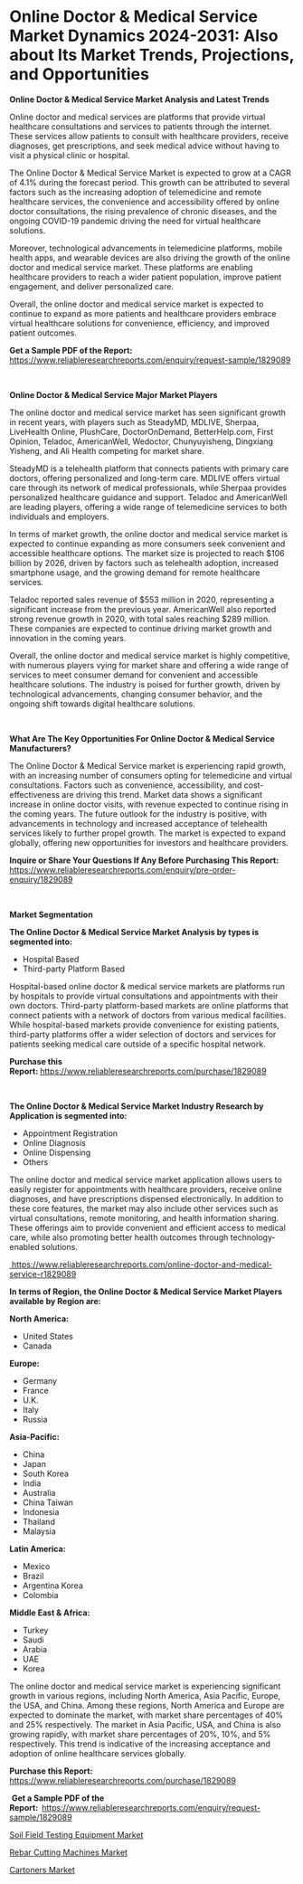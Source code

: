 <p><h1>Online Doctor & Medical Service Market Dynamics 2024-2031: Also about Its Market Trends, Projections, and Opportunities</h1></p><p><strong>Online Doctor & Medical Service Market Analysis and Latest Trends</strong></p>
<p><p>Online doctor and medical services are platforms that provide virtual healthcare consultations and services to patients through the internet. These services allow patients to consult with healthcare providers, receive diagnoses, get prescriptions, and seek medical advice without having to visit a physical clinic or hospital.</p><p>The Online Doctor & Medical Service Market is expected to grow at a CAGR of 4.1% during the forecast period. This growth can be attributed to several factors such as the increasing adoption of telemedicine and remote healthcare services, the convenience and accessibility offered by online doctor consultations, the rising prevalence of chronic diseases, and the ongoing COVID-19 pandemic driving the need for virtual healthcare solutions.</p><p>Moreover, technological advancements in telemedicine platforms, mobile health apps, and wearable devices are also driving the growth of the online doctor and medical service market. These platforms are enabling healthcare providers to reach a wider patient population, improve patient engagement, and deliver personalized care.</p><p>Overall, the online doctor and medical service market is expected to continue to expand as more patients and healthcare providers embrace virtual healthcare solutions for convenience, efficiency, and improved patient outcomes.</p></p>
<p><strong>Get a Sample PDF of the Report:&nbsp;</strong> <a href="https://www.reliableresearchreports.com/enquiry/request-sample/1829089">https://www.reliableresearchreports.com/enquiry/request-sample/1829089</a></p>
<p>&nbsp;</p>
<p><strong>Online Doctor & Medical Service Major Market Players</strong></p>
<p><p>The online doctor and medical service market has seen significant growth in recent years, with players such as SteadyMD, MDLIVE, Sherpaa, LiveHealth Online, PlushCare, DoctorOnDemand, BetterHelp.com, First Opinion, Teladoc, AmericanWell, Wedoctor, Chunyuyisheng, Dingxiang Yisheng, and Ali Health competing for market share.</p><p>SteadyMD is a telehealth platform that connects patients with primary care doctors, offering personalized and long-term care. MDLIVE offers virtual care through its network of medical professionals, while Sherpaa provides personalized healthcare guidance and support. Teladoc and AmericanWell are leading players, offering a wide range of telemedicine services to both individuals and employers.</p><p>In terms of market growth, the online doctor and medical service market is expected to continue expanding as more consumers seek convenient and accessible healthcare options. The market size is projected to reach $106 billion by 2026, driven by factors such as telehealth adoption, increased smartphone usage, and the growing demand for remote healthcare services.</p><p>Teladoc reported sales revenue of $553 million in 2020, representing a significant increase from the previous year. AmericanWell also reported strong revenue growth in 2020, with total sales reaching $289 million. These companies are expected to continue driving market growth and innovation in the coming years.</p><p>Overall, the online doctor and medical service market is highly competitive, with numerous players vying for market share and offering a wide range of services to meet consumer demand for convenient and accessible healthcare solutions. The industry is poised for further growth, driven by technological advancements, changing consumer behavior, and the ongoing shift towards digital healthcare solutions.</p></p>
<p>&nbsp;</p>
<p><strong>What Are The Key Opportunities For Online Doctor & Medical Service Manufacturers?</strong></p>
<p><p>The Online Doctor & Medical Service market is experiencing rapid growth, with an increasing number of consumers opting for telemedicine and virtual consultations. Factors such as convenience, accessibility, and cost-effectiveness are driving this trend. Market data shows a significant increase in online doctor visits, with revenue expected to continue rising in the coming years. The future outlook for the industry is positive, with advancements in technology and increased acceptance of telehealth services likely to further propel growth. The market is expected to expand globally, offering new opportunities for investors and healthcare providers.</p></p>
<p><strong>Inquire or Share Your Questions If Any Before Purchasing This Report:</strong> <a href="https://www.reliableresearchreports.com/enquiry/pre-order-enquiry/1829089">https://www.reliableresearchreports.com/enquiry/pre-order-enquiry/1829089</a></p>
<p>&nbsp;</p>
<p><strong>Market Segmentation</strong></p>
<p><strong>The Online Doctor & Medical Service Market Analysis by types is segmented into:</strong></p>
<p><ul><li>Hospital Based</li><li>Third-party Platform Based</li></ul></p>
<p><p>Hospital-based online doctor & medical service markets are platforms run by hospitals to provide virtual consultations and appointments with their own doctors. Third-party platform-based markets are online platforms that connect patients with a network of doctors from various medical facilities. While hospital-based markets provide convenience for existing patients, third-party platforms offer a wider selection of doctors and services for patients seeking medical care outside of a specific hospital network.</p></p>
<p><strong>Purchase this Report:&nbsp;</strong><a href="https://www.reliableresearchreports.com/purchase/1829089">https://www.reliableresearchreports.com/purchase/1829089</a></p>
<p>&nbsp;</p>
<p><strong>The Online Doctor & Medical Service Market Industry Research by Application is segmented into:</strong></p>
<p><ul><li>Appointment Registration</li><li>Online Diagnosis</li><li>Online Dispensing</li><li>Others</li></ul></p>
<p><p>The online doctor and medical service market application allows users to easily register for appointments with healthcare providers, receive online diagnoses, and have prescriptions dispensed electronically. In addition to these core features, the market may also include other services such as virtual consultations, remote monitoring, and health information sharing. These offerings aim to provide convenient and efficient access to medical care, while also promoting better health outcomes through technology-enabled solutions.</p></p>
<p><a href="https://www.reliableresearchreports.com/online-doctor-and-medical-service-r1829089">&nbsp;https://www.reliableresearchreports.com/online-doctor-and-medical-service-r1829089</a></p>
<p><strong>In terms of Region, the Online Doctor & Medical Service Market Players available by Region are:</strong></p>
<p>
    <p> <strong> North America: </strong>
        <ul>
            <li>United States</li>
            <li>Canada</li>
        </ul>
        </p> 
    <p> <strong> Europe: </strong>
        <ul>
            <li>Germany</li>
            <li>France</li>
            <li>U.K.</li>
            <li>Italy</li>
            <li>Russia</li>
        </ul>
        </p> 
    <p> <strong> Asia-Pacific: </strong>
        <ul>
            <li>China</li>
            <li>Japan</li>
            <li>South Korea</li>
            <li>India</li>
            <li>Australia</li>
            <li>China Taiwan</li>
            <li>Indonesia</li>
            <li>Thailand</li>
            <li>Malaysia</li>
        </ul>
        </p> 
    <p> <strong> Latin America: </strong>
        <ul>
            <li>Mexico</li>
            <li>Brazil</li>
            <li>Argentina Korea</li>
            <li>Colombia</li>
        </ul>
        </p> 
    <p> <strong> Middle East & Africa: </strong>
        <ul>
            <li>Turkey</li>
            <li>Saudi</li>
            <li>Arabia</li>
            <li>UAE</li>
            <li>Korea</li>
        </ul>
    </p>
    </p>
<p><p>The online doctor and medical service market is experiencing significant growth in various regions, including North America, Asia Pacific, Europe, the USA, and China. Among these regions, North America and Europe are expected to dominate the market, with market share percentages of 40% and 25% respectively. The market in Asia Pacific, USA, and China is also growing rapidly, with market share percentages of 20%, 10%, and 5% respectively. This trend is indicative of the increasing acceptance and adoption of online healthcare services globally.</p></p>
<p><strong>Purchase this Report: </strong><a href="https://www.reliableresearchreports.com/purchase/1829089">https://www.reliableresearchreports.com/purchase/1829089</a></p>
<p>&nbsp;<strong>Get a Sample PDF of the Report:&nbsp;&nbsp;</strong><a href="https://www.reliableresearchreports.com/enquiry/request-sample/1829089">https://www.reliableresearchreports.com/enquiry/request-sample/1829089</a></p>
<p><strong></strong></p>
<p><p><a href="https://www.linkedin.com/pulse/soil-field-testing-equipmentnbspmarket-focuses-market-share-givle?trackingId=0%2BIdyPNOHSLq0PK7VGmKnw%3D%3D">Soil Field Testing Equipment Market</a></p><p><a href="https://www.linkedin.com/pulse/rebar-cutting-machines-market-key-successful-business-strategy-xjdxe?trackingId=YeOgyegqez1XMEL%2B1QlSCQ%3D%3D">Rebar Cutting Machines Market</a></p><p><a href="https://www.linkedin.com/pulse/cartoners-market-trends-analysis-forecasted-period-2024-2031-olune?trackingId=e44g7GjWbqbxbpMmtN3V0Q%3D%3D">Cartoners Market</a></p></p>